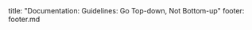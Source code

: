 <frontmatter>
title: "Documentation: Guidelines: Go Top-down, Not Bottom-up"
footer: footer.md
</frontmatter>

<include src="navbar.md" boilerplate />

<include src="container-inPage-asFlat.md" boilerplate />